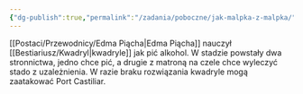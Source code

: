 ```yaml
---
{"dg-publish":true,"permalink":"/zadania/poboczne/jak-malpka-z-malpka/"}
---
```



[[Postaci/Przewodnicy/Edma Piącha\|Edma Piącha]] nauczył [[Bestiariusz/Kwadryl\|kwadryle]] jak pić alkohol. W stadzie powstały dwa stronnictwa, jedno chce pić, a drugie z matroną na czele chce wyleczyć stado z uzależnienia. W razie braku rozwiązania kwadryle mogą zaatakować Port Castiliar.
